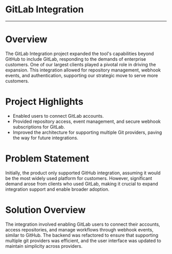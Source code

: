 # GitLab Integration

---

# **Overview**

The GitLab Integration project expanded the tool's capabilities beyond GitHub to include GitLab, responding to the demands of enterprise customers. One of our largest clients played a pivotal role in driving the expansion. This integration allowed for repository management, webhook events, and authentication, supporting our strategic move to serve more customers.

# **Project Highlights**

- Enabled users to connect GitLab accounts.
- Provided repository access, event management, and secure webhook subscriptions for GitLab.
- Improved the architecture for supporting multiple Git providers, paving the way for future integrations.

# **Problem Statement**

Initially, the product only supported GitHub integration, assuming it would be the most widely used platform for customers. However, significant demand arose from clients who used GitLab, making it crucial to expand integration support and enable broader adoption.

# **Solution Overview**

The integration involved enabling GitLab users to connect their accounts, access repositories, and manage workflows through webhook events, similar to GitHub. The backend was refactored to ensure that supporting multiple git providers was efficient, and the user interface was updated to maintain simplicity across providers.
